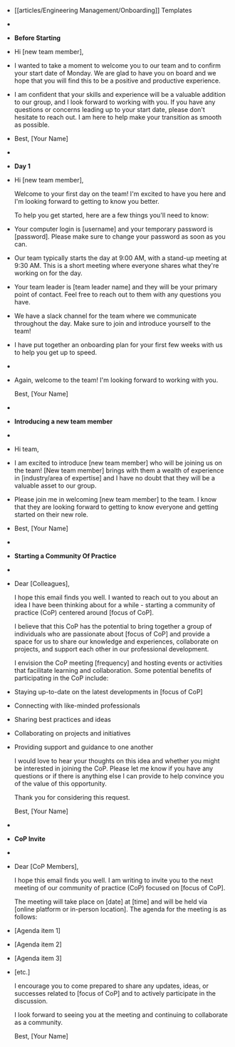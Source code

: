 - [[articles/Engineering Management/Onboarding]] Templates
-
- **Before Starting**
- Hi [new team member],
- I wanted to take a moment to welcome you to our team and to confirm your start date of Monday. We are glad to have you on board and we hope that you will find this to be a positive and productive experience.
- I am confident that your skills and experience will be a valuable addition to our group, and I look forward to working with you. If you have any questions or concerns leading up to your start date, please don't hesitate to reach out. I am here to help make your transition as smooth as possible.
- Best,
  [Your Name]
-
- **Day 1**
- Hi [new team member],
  
  Welcome to your first day on the team! I'm excited to have you here and I'm looking forward to getting to know you better.
  
  To help you get started, here are a few things you'll need to know:
- Your computer login is [username] and your temporary password is [password]. Please make sure to change your password as soon as you can.
- Our team typically starts the day at 9:00 AM, with a stand-up meeting at 9:30 AM. This is a short meeting where everyone shares what they're working on for the day.
- Your team leader is [team leader name] and they will be your primary point of contact. Feel free to reach out to them with any questions you have.
- We have a slack channel for the team where we communicate throughout the day. Make sure to join and introduce yourself to the team!
- I have put together an onboarding plan for your first few weeks with us to help you get up to speed.
-
- Again, welcome to the team! I'm looking forward to working with you.
  
  Best,
  [Your Name]
-
- **Introducing a new team member**
-
- Hi team,
- I am excited to introduce [new team member] who will be joining us on the team! [New team member] brings with them a wealth of experience in [industry/area of expertise] and I have no doubt that they will be a valuable asset to our group.
- Please join me in welcoming [new team member] to the team. I know that they are looking forward to getting to know everyone and getting started on their new role.
- Best,
  [Your Name]
-
- **Starting a Community Of Practice**
-
- Dear [Colleagues],
  
  I hope this email finds you well. I wanted to reach out to you about an idea I have been thinking about for a while - starting a community of practice (CoP) centered around [focus of CoP].
  
  I believe that this CoP has the potential to bring together a group of individuals who are passionate about [focus of CoP] and provide a space for us to share our knowledge and experiences, collaborate on projects, and support each other in our professional development.
  
  I envision the CoP meeting [frequency] and hosting events or activities that facilitate learning and collaboration. Some potential benefits of participating in the CoP include:
- Staying up-to-date on the latest developments in [focus of CoP]
- Connecting with like-minded professionals
- Sharing best practices and ideas
- Collaborating on projects and initiatives
- Providing support and guidance to one another
  
  I would love to hear your thoughts on this idea and whether you might be interested in joining the CoP. Please let me know if you have any questions or if there is anything else I can provide to help convince you of the value of this opportunity.
  
  Thank you for considering this request.
  
  Best,
  [Your Name]
-
- **CoP Invite**
-
- Dear [CoP Members],
  
  I hope this email finds you well. I am writing to invite you to the next meeting of our community of practice (CoP) focused on [focus of CoP].
  
  The meeting will take place on [date] at [time] and will be held via [online platform or in-person location]. The agenda for the meeting is as follows:
- [Agenda item 1]
- [Agenda item 2]
- [Agenda item 3]
- [etc.]
  
  I encourage you to come prepared to share any updates, ideas, or successes related to [focus of CoP] and to actively participate in the discussion.
  
  I look forward to seeing you at the meeting and continuing to collaborate as a community.
  
  Best,
  [Your Name]